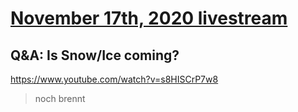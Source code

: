 # [November 17th, 2020 livestream](../2020-11-17.md)
## Q&A: Is Snow/Ice coming?
https://www.youtube.com/watch?v=s8HISCrP7w8
> noch brennt
> 
